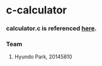 # c-calculator

### calculator.c is referenced [here](https://fresh2refresh.com/c-programming/c-programs/c-code-for-calculator-application/).

### Team

1. Hyundo Park, 20145810
